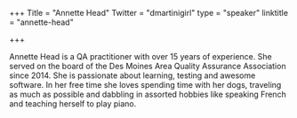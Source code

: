 +++
Title = "Annette Head"
Twitter = "dmartinigirl"
type = "speaker"
linktitle = "annette-head"

+++

Annette Head is a QA practitioner with over 15 years of experience. She served on the board of the Des Moines Area Quality Assurance Association since 2014. She is passionate about learning, testing and awesome software. In her free time she loves spending time with her dogs, traveling as much as possible and dabbling in assorted hobbies like speaking French and teaching herself to play piano.
